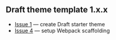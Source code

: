 ## Draft theme template 1.x.x

- [Issue 1](https://github.com/lemberg/draft-theme-template/issues/1) — create Draft starter theme
- [Issue 4](https://github.com/lemberg/draft-theme-template/issues/4) — setup Webpack scaffolding
